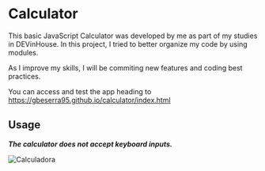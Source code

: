 # Calculator

This basic JavaScript Calculator was developed by me as part of my studies in DEVinHouse.
In this project, I tried to better organize my code by using modules.

As I improve my skills, I will be commiting new features and coding best practices.

You can access and test the app heading to https://gbeserra95.github.io/calculator/index.html

## Usage

***The calculator does not accept keyboard inputs.***

<div align="left">
  <img src="https://user-images.githubusercontent.com/47508755/146052127-e1710dd3-2396-4b3d-81cc-36cc96c5fb5c.jpeg" alt="Calculadora">  
</div>

